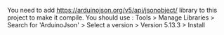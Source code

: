 You need to add https://arduinojson.org/v5/api/jsonobject/ library to
this project to make it compile.
You should use : Tools > Manage Libraries > Search for 'ArduinoJson' > Select a version > Version 5.13.3 > Install
